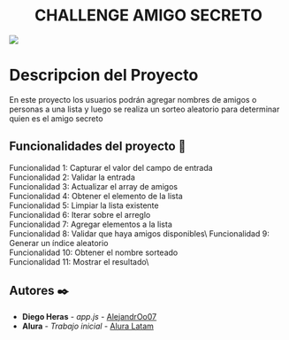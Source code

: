 <h1 align="center">CHALLENGE AMIGO SECRETO</h1>
<p align="left">
   <img src="https://img.shields.io/badge/STATUS-FINALIZADO-green">
   </p>
<H1 align="left">Descripcion del Proyecto</H1>
En este proyecto los usuarios podrán agregar nombres de amigos o personas a una lista y luego se realiza un sorteo aleatorio para determinar quien es el amigo secreto 

## Funcionalidades del proyecto 🔨
Funcionalidad 1: Capturar el valor del campo de entrada\
Funcionalidad 2: Validar la entrada\
Funcionalidad 3: Actualizar el array de amigos\
Funcionalidad 4: Obtener el elemento de la lista\
Funcionalidad 5: Limpiar la lista existente\
Funcionalidad 6: Iterar sobre el arreglo\
Funcionalidad 7: Agregar elementos a la lista\
Funcionalidad 8: Validar que haya amigos disponibles\ 
Funcionalidad 9: Generar un índice aleatorio\
Funcionalidad 10: Obtener el nombre sorteado\
Funcionalidad 11: Mostrar el resultado\

## Autores ✒️
* **Diego Heras** - *app.js* - [AlejandrOo07](https://github.com/AlejandrOo07)
* **Alura** - *Trabajo inicial* - [Alura Latam](https://github.com/alura-es-cursos)
